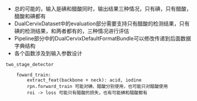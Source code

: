 - 总的可能的，输入是碘和醋酸同时，输出结果三种情况，只有碘，只有醋酸，醋酸和碘都有
- DualCervixDataset中的evaluation部分需要支持只有醋酸的检测结果，只有碘的检测结果，和两者都有的，三种情况进行评估
- Pipeline部分中的DualCervixDefaultFormatBundle可以修改传递到后面数据字典结构
- 各个函数涉及到输入参数设计


```
two_stage_detector
    
    foward_train:
        extract_feat(backbone + neck): acid, iodine
        rpn.forward_train 可能对碘、醋酸分别使用，也可能只对醋酸使用
        roi -> loss 可能只有醋酸的损失，也有可能碘和醋酸都有
    

```